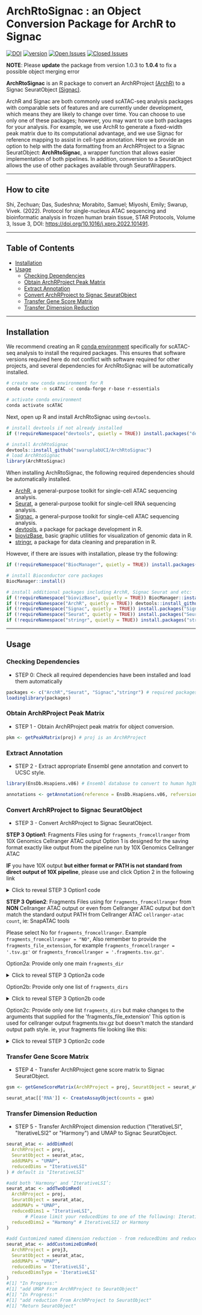 # ArchRtoSignac : an Object Conversion Package for ArchR to Signac

[![DOI](https://zenodo.org/badge/473458154.svg)](https://zenodo.org/badge/latestdoi/473458154)
[![version](https://img.shields.io/badge/version-1.0.4-red.svg)](https://semver.org)
[![Open Issues](https://img.shields.io/github/issues-raw/swaruplabUCI/ArchRtoSignac?label=open%20issues&color=yellow)](https://github.com/swaruplabUCI/ArchRtoSignac/issues)
[![Closed Issues](https://img.shields.io/github/issues-closed-raw/swaruplabUCI/ArchRtoSignac?label=closed%20issues&color=green)](https://github.com/swaruplabUCI/ArchRtoSignac/issues?q=is%3Aissue+is%3Aclosed)

**NOTE**: Please **update** the package from version 1.0.3 to **1.0.4** to fix a possible object merging error

**ArchRtoSignac** is an R package to convert an ArchRProject [(ArchR)](https://www.archrproject.com/index.html) to a Signac SeuratObject [(Signac)](https://satijalab.org/signac/index.html).

ArchR and Signac are both commonly used scATAC-seq analysis packages with comparable sets of features and are currently under development, which means they are likely to change over time. You can choose to use only one of these packages; however, you may want to use both packages for your analysis. For example, we use ArchR to generate a fixed-width peak matrix due to its computational advantage, and we use Signac for reference mapping to assist in cell-type annotation. Here we provide an option to help with the data formatting from an ArchRProject to a Signac SeuratObject: **ArchRtoSignac**, a wrapper function that allows easier implementation of both pipelines. In addition, conversion to a SeuratObject allows the use of other packages available through SeuratWrappers.

---
## How to cite

Shi, Zechuan; Das, Sudeshna; Morabito, Samuel; Miyoshi, Emily; Swarup, Vivek. (2022). Protocol for single-nucleus ATAC sequencing and bioinformatic analysis in frozen human brain tissue, STAR Protocols, Volume 3, Issue 3, DOI: https://doi.org/10.1016/j.xpro.2022.101491.


---
## Table of Contents

- [Installation](#installation)
- [Usage](#usage)
  - [Checking Dependencies](#checking-dependencies)
  - [Obtain ArchRProject Peak Matrix](#obtain-archrproject-peak-matrix)
  - [Extract Annotation](#extract-annotation)
  - [Convert ArchRProject to Signac SeuratObject](#convert-archrproject-to-signac-seuratobject)
  - [Transfer Gene Score Matrix](#transfer-gene-score-matrix)
  - [Transfer Dimension Reduction](#transfer-dimension-reduction)


---

## Installation

We recommend creating an R [conda environment](https://docs.conda.io/en/latest) specifically for scATAC-seq analysis to install the required packages. This ensures that software versions required here do not conflict with software required for other projects, and several dependencies for ArchRtoSignac will be automatically installed.

```bash
# create new conda environment for R
conda create -n scATAC -c conda-forge r-base r-essentials

# activate conda environment
conda activate scATAC

```

Next, open up R and install ArchRtoSignac using `devtools`.

```r
# install devtools if not already installed
if (!requireNamespace("devtools", quietly = TRUE)) install.packages("devtools")

# install ArchRtoSignac
devtools::install_github("swaruplabUCI/ArchRtoSignac")
# load ArchRtoSignac
library(ArchRtoSignac)

```

When installing ArchRtoSignac, the following required dependencies should be automatically installed.

* [ArchR](https://www.archrproject.com/index.html), a general-purpose toolkit for single-cell ATAC sequencing analysis.
* [Seurat](https://satijalab.org/seurat/index.html), a general-purpose toolkit for single-cell RNA sequencing analysis.
* [Signac](https://satijalab.org/signac/index.html), a general-purpose toolkit for single-cell ATAC sequencing analysis.
* [devtools](https://devtools.r-lib.org/), a package for package development in R.
* [biovizBase](https://www.bioconductor.org/packages/release/bioc/html/biovizBase.html), basic graphic utilities for visualization of genomic data in R.
* [stringr](https://cran.r-project.org/web/packages/stringr/readme/README.html), a package for data cleaning and preparation in R.

However, if there are issues with installation, please try the following:

```r
if (!requireNamespace("BiocManager", quietly = TRUE)) install.packages("BiocManager")

# install Bioconductor core packages
BiocManager::install()

# install additional packages including ArchR, Signac Seurat and etc:
if (!requireNamespace("biovizBase", quietly = TRUE)) BiocManager::install("biovizBase")
if (!requireNamespace("ArchR", quietly = TRUE)) devtools::install_github("GreenleafLab/ArchR", ref="master", repos = BiocManager::repositories())
if (!requireNamespace("Signac", quietly = TRUE)) install.packages("Signac")
if (!requireNamespace("Seurat", quietly = TRUE)) install.packages("Seurat")
if (!requireNamespace("stringr", quietly = TRUE)) install.packages("stringr")

```

---
## Usage

### Checking Dependencies
  - STEP 0: Check all required dependencies have been installed and load them automatically
    
```r
packages <- c("ArchR","Seurat", "Signac","stringr") # required packages
loadinglibrary(packages)

```


### Obtain ArchRProject Peak Matrix
  - STEP 1 - Obtain ArchRProject peak matrix for object conversion.

```r
pkm <- getPeakMatrix(proj) # proj is an ArchRProject

```

### Extract Annotation
  - STEP 2 - Extract appropriate Ensembl gene annotation and convert to UCSC style.

```r
library(EnsDb.Hsapiens.v86) # Ensembl database to convert to human hg38. Install what is appropriate for your analysis

annotations <- getAnnotation(reference = EnsDb.Hsapiens.v86, refversion = "hg38") # "UCSC" is the default style to change to but can be changed with argument seqStyle

```

### Convert ArchRProject to Signac SeuratObject
  - STEP 3 - Convert ArchRProject to Signac SeuratObject.

**STEP 3 Option1**: Fragments Files using for `fragments_fromcellranger` from 10X Genomics Cellranger ATAC output
Option 1 is designed for the saving format exactly like output from the pipeline run by 10X Genomics Cellranger ATAC

**IF** you have 10X output **but either format or PATH is not standard from direct output of 10X pipeline**, please use and click Option 2 in the following link

<details>
  <summary>Click to reveal STEP 3 Option1 code</summary>

<!-- Your hidden code here -->
Please select Yes for `fragments_fromcellranger`. Example `fragments_fromcellranger = "Yes"`

```r
# Option 1a: Set one directory containing the cellranger output for each sample
fragments_dir <- "path_to_cellranger_atac_output" # the directory before "/outs/" for all samples

seurat_atac <- ArchR2Signac(
  ArchRProject = proj,
  refversion = "hg38",
  #samples = samplelist, # list of samples in the ArchRProject (default will use ArchRProject@cellColData$Sample but another list can be provided)
  fragments_dir = fragments_dir,
  pm = pkm, # peak matrix from getPeakMatrix()
  fragments_fromcellranger = "Yes", # fragments_fromcellranger This is an Yes or No selection ("NO" | "N" | "No" or "YES" | "Y" | "Yes")
  fragments_file_extension = NULL, # Default - NULL: File_Extension for fragments files (typically they should be '.tsv.gz' or '.fragments.tsv.gz')
  annotation = annotations # annotation from getAnnotation()
)

# Option 1b: Set a list of directories containing the cellranger output for each sample 
# (this newly added code to take in a list of fragments' path work both for fragments from cellranger and fragments not from cellranger, and when fragments are not from cellranger, please provide fragments_file_extension)
#
# Also PLEASE MAKE SURE the order of the fragment_dirs for samples have the same order as samplelist 
# or the order of list from ArchRProject@cellColData$Sample 
fragments_dirs <- list(
  "/path/to/sample1/cellranger/output",
  "/path/to/sample2/cellranger/output",
  "/path/to/sample3/cellranger/output"
)


# # Optional: when fragments_fromcellranger = "NO", please set the file extension for the fragments file
# fragments_file_extension <- ".fragments.tsv.gz"

# Call the ArchR2Signac function with the provided arguments
SeuratObject <- ArchR2Signac(
  ArchRProject = proj,
  refversion = "hg38",
  samples = samples,
  fragments_dir = fragments_dirs,
  pm = pkm,
  fragments_fromcellranger = "YES",
  annotation = annotations
)

```
</details>

**STEP 3 Option2**: Fragments Files using for `fragments_fromcellranger` from **NON** Cellranger ATAC output or even from Cellranger ATAC output but don't match the standard output PATH from Cellranger ATAC `cellranger-atac count`, ie: SnapATAC tools

Please select No for `fragments_fromcellranger`. Example `fragments_fromcellranger = "NO"`, Also remember to provide the `fragments_file_extension`, for example `fragments_fromcellranger = '.tsv.gz'` or `fragments_fromcellranger = '.fragments.tsv.gz'`.

Option2a: Provide only one main `fragments_dir`

<details>
  <summary>Click to reveal STEP 3 Option2a code</summary>

<!-- Your hidden code here -->
```
#For eample, Fragments files in the folder HemeFragments, which we can check them in terminal
### in Linux ###
tree /ArchR/HemeFragments/

/ArchR/HemeFragments/
├── scATAC_BMMC_R1.fragments.tsv.gz
├── scATAC_BMMC_R1.fragments.tsv.gz.tbi
├── scATAC_CD34_BMMC_R1.fragments.tsv.gz
├── scATAC_CD34_BMMC_R1.fragments.tsv.gz.tbi
├── scATAC_PBMC_R1.fragments.tsv.gz
└── scATAC_PBMC_R1.fragments.tsv.gz.tbi
##################
```

** **Possible issue** due to the fragments format if fragments files are not from cellranger actac out:
Reported in [#Issue3](https://github.com/swaruplabUCI/ArchRtoSignac/issues/3)
Please check out: Signac snATAC-seq fragment file [Format](https://support.10xgenomics.com/single-cell-atac/software/pipelines/latest/output/fragments)

** **Solution**
https://github.com/stuart-lab/signac/issues/748

```r
fragments_dir <- "/ArchR/HemeFragments/" # please see the fragments format provided by ArchR examples
#Above is the directory accessing the fragments files.

## NOTE: steps before the the conversion from ArchRProject to Signac SeuratObject.

#BiocManager::install("EnsDb.Hsapiens.v75")
#library(EnsDb.Hsapiens.v75)
#annotations <- getAnnotation(seqStyle = 'UCSC', refversion = 'hg19', reference = EnsDb.Hsapiens.v75)
#pm <- getPeakMatrix(ArchRProject= proj)

# Conversion function
seurat_atac <- ArchR2Signac(
  ArchRProject = proj,
  # samples = samples, # Provide a list of unique sample
  fragments_dir = fragments_dir, # the folder that contains all fragments samples in '.fragments.tsv.gz' or '.tsv.gz'
  pm = pm, # geting peak martix
  fragments_fromcellranger = "NO",
  fragments_file_extension = '.fragments.tsv.gz',
  refversion = 'hg19', # write the EnsDb version
  annotation = annotations
)
```
</details>

Option2b: Provide only one list of `fragments_dirs`

<details>
  <summary>Click to reveal STEP 3 Option2b code</summary>

```r
## OR providing a fragments list but leave the fragments file extension out (use the 'fragments_file_extension' for the fragments extension)
fragments_dirs <- list(
  "/ArchR/HemeFragments/scATAC_BMMC_R1",
  "/ArchR/HemeFragments/scATAC_CD34_BMMC_R1",
  "/ArchR/HemeFragments/scATAC_PBMC_R1"
)

# Call the ArchR2Signac function with the provided arguments
SeuratObject <- ArchR2Signac(
  ArchRProject = proj,
  refversion = "hg19",
  # samples = samples,
  fragments_dir = fragments_dirs,
  pm = pm,
  fragments_fromcellranger = "NO",
  fragments_file_extension = '.fragments.tsv.gz',
  annotation = annotations
)
```
</details>

Option2c: Provide only one list `fragments_dirs` but make changes to the arguments that supplied for the 'fragments_file_extension'
This option is used for cellranger output fragments.tsv.gz but doesn't match the standard output path style.
ie, your fragments file looking like this:

<details>
  <summary>Click to reveal STEP 3 Option2c code</summary>

```
ls
/ArchR/HemeFragments/scATAC_BMMC_R1/fragments.tsv.gz
/ArchR/HemeFragments/scATAC_CD34_BMMC_R1/fragments.tsv.gz
/ArchR/HemeFragments/scATAC_PBMC_R1/fragments.tsv.gz
```
providing a fragments list but leave the fragments file extension out (use the 'fragments_file_extension' for the fragments whole name 'fragments.tsv.gz')

```r
fragments_dirs <- list(
  "/ArchR/HemeFragments/scATAC_BMMC_R1/", # Alert: need the "/" in the end
  "/ArchR/HemeFragments/scATAC_CD34_BMMC_R1/",
  "/ArchR/HemeFragments/scATAC_PBMC_R1/"
)

# Call the ArchR2Signac function with the provided arguments
SeuratObject <- ArchR2Signac(
  ArchRProject = proj,
  refversion = "hg19",
  # samples = samples,
  fragments_dir = fragments_dirs,
  pm = pm,
  fragments_fromcellranger = "NO",
  fragments_file_extension = 'fragments.tsv.gz', # instead of using fragments_file_extension (.tsv.gz or .fragments.tsv.gz), here just use the whole name fragments.tsv.gz
  annotation = annotations
)


```
</details>


### Transfer Gene Score Matrix
  - STEP 4 - Transfer ArchRProject gene score matrix to Signac SeuratObject.

```r
gsm <- getGeneScoreMatrix(ArchRProject = proj, SeuratObject = seurat_atac)

seurat_atac[['RNA']] <- CreateAssayObject(counts = gsm)

```

### Transfer Dimension Reduction
  - STEP 5 - Transfer ArchRProject dimension reduction ("IterativeLSI", "IterativeLSI2" or "Harmony") and UMAP to Signac SeuratObject.

```r
seurat_atac <- addDimRed(
  ArchRProject = proj,
  SeuratObject = seurat_atac,
  addUMAPs = "UMAP",
  reducedDims = "IterativeLSI"
) # default is "IterativeLSI"

#add both 'Harmony' and ‘IterativeLSI’:
seurat_atac <- addTwoDimRed(
  ArchRProject = proj,
  SeuratObject = seurat_atac,
  addUMAPs = "UMAP",
  reducedDims1 = "IterativeLSI",
       # Please limit your reducedDims to one of the following: IterativeLSI, IterativeLSI2 or Harmony
  reducedDims2 = "Harmony" # IterativeLSI2 or Harmony
)

#add Customized named dimension reduction - from reducedDims and reducedDimsType -- 'Harmony' or 'IterativeLSI':
seurat_atac <- addCustomizeDimRed(
  ArchRProject = proj3,
  SeuratObject = seurat_atac,
  addUMAPs = "UMAP",
  reducedDims = 'IterativeLSI',
  reducedDimsType = 'IterativeLSI'
)
#[1] "In Progress:"
#[1] "add UMAP From ArchRProject to SeuratObject"
#[1] "In Progress:"
#[1] "add reduction From ArchRProject to SeuratObject"
#[1] "Return SeuratObject"

```
